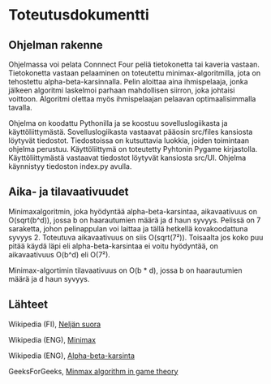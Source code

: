 # Toteutusdokumentti

## Ohjelman rakenne
Ohjelmassa voi pelata Connnect Four peliä tietokonetta tai kaveria vastaan. Tietokonetta vastaan pelaaminen on toteutettu
minimax-algoritmilla, jota on tehostettu alpha-beta-karsinnalla. Pelin aloittaa aina ihmispelaaja, jonka jälkeen 
algoritmi laskelmoi parhaan mahdollisen siirron, joka johtaisi voittoon. Algoritmi olettaa myös ihmispelaajan pelaavan 
optimaalisimmalla tavalla.

Ohjelma on koodattu Pythonilla ja se koostuu sovelluslogiikasta ja käyttöliittymästä. Sovelluslogiikasta vastaavat
pääosin src/files kansiosta löytyvät tiedostot. Tiedostoissa on kutsuttavia luokkia, joiden toimintaan ohjelma perustuu. 
Käyttöliittymä on toteutetty Pyhtonin Pygame kirjastolla. Käyttöliittymästä vastaavat tiedostot löytyvät kansiosta src/UI.
Ohjelma käynnistyy tiedoston index.py avulla.


## Aika- ja tilavaativuudet
Minimaxalgoritmin, joka hyödyntää alpha-beta-karsintaa, aikavaativuus on O(sqrt(b^d)), jossa b on haarautumien määrä ja
d haun syvyys. Pelissä on 7 saraketta, johon pelinappulan voi laittaa ja tällä hetkellä kovakoodattuna syvyys 2.
Toteutuva aikavaativuus on siis O(sqrt(7²)). Toisaalta jos koko puu pitää käydä läpi eli alpha-beta-karsintaa ei voitu
hyödyntää, on aikavaativuus O(b^d) eli  O(7²).

Minimax-algortimin tilavaativuus on O(b * d), jossa b on haarautumien määrä ja d haun syvyys.


## Lähteet

Wikipedia (FI), [Neljän suora](https://fi.wikipedia.org/wiki/Nelj%C3%A4n_suora)

Wikipedia (ENG), [Minimax](https://en.wikipedia.org/wiki/Minimax)

Wikipedia (ENG), [Alpha-beta-karsinta](https://en.wikipedia.org/wiki/Alpha%E2%80%93beta_pruning)

GeeksForGeeks, [Minmax algorithm in game theory](https://www.geeksforgeeks.org/minimax-algorithm-in-game-theory-set-4-alpha-beta-pruning/)
